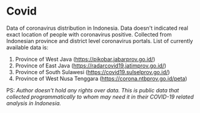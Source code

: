 # Covid
Data of coronavirus distribution in Indonesia. Data doesn't indicated real exact location of people with coronavirus positive. Collected from Indonesian province and district level coronavirus portals. List of currently available data is:
1. Province of West Java (https://pikobar.jabarprov.go.id/)
2. Province of East Java (https://radarcovid19.jatimprov.go.id/)
3. Province of South Sulawesi (https://covid19.sulselprov.go.id/)
4. Province of West Nusa Tenggara (https://corona.ntbprov.go.id/peta)

PS: *Author doesn't hold any rights over data. This is public data that collected programmatically to whom may need it in their COVID-19 related analysis in Indonesia.*

